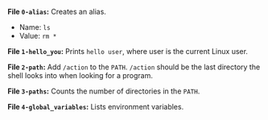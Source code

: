**File `0-alias`:** Creates an alias.
-   Name:  `ls`
-   Value:  `rm *`

**File `1-hello_you`:** Prints `hello user`, where user is the current Linux user.  

**File `2-path`:** Add `/action` to the `PATH`. `/action` should be the last directory the shell looks into when looking for a program.  

**File `3-paths`:** Counts the number of directories in the `PATH`.  

**File `4-global_variables`:** Lists environment variables.  
